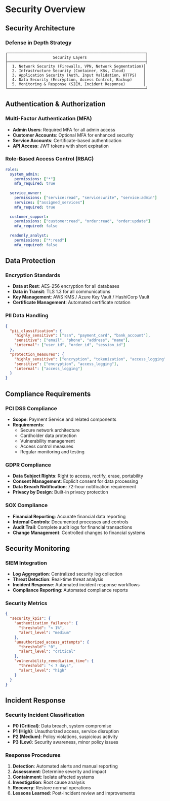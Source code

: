 # Security Overview

## Security Architecture

### Defense in Depth Strategy
```
┌─────────────────────────────────────────────────────────────┐
│                    Security Layers                          │
├─────────────────────────────────────────────────────────────┤
│  1. Network Security (Firewalls, VPN, Network Segmentation)│
│  2. Infrastructure Security (Container, K8s, Cloud)        │
│  3. Application Security (Auth, Input Validation, HTTPS)   │
│  4. Data Security (Encryption, Access Control, Backup)     │
│  5. Monitoring & Response (SIEM, Incident Response)        │
└─────────────────────────────────────────────────────────────┘
```

## Authentication & Authorization

### Multi-Factor Authentication (MFA)
- **Admin Users**: Required MFA for all admin access
- **Customer Accounts**: Optional MFA for enhanced security
- **Service Accounts**: Certificate-based authentication
- **API Access**: JWT tokens with short expiration

### Role-Based Access Control (RBAC)
```yaml
roles:
  system_admin:
    permissions: ["*"]
    mfa_required: true
    
  service_owner:
    permissions: ["service:read", "service:write", "service:admin"]
    services: ["assigned_services"]
    mfa_required: true
    
  customer_support:
    permissions: ["customer:read", "order:read", "order:update"]
    mfa_required: false
    
  readonly_analyst:
    permissions: ["*:read"]
    mfa_required: false
```

## Data Protection

### Encryption Standards
- **Data at Rest**: AES-256 encryption for all databases
- **Data in Transit**: TLS 1.3 for all communications
- **Key Management**: AWS KMS / Azure Key Vault / HashiCorp Vault
- **Certificate Management**: Automated certificate rotation

### PII Data Handling
```json
{
  "pii_classification": {
    "highly_sensitive": ["ssn", "payment_card", "bank_account"],
    "sensitive": ["email", "phone", "address", "name"],
    "internal": ["user_id", "order_id", "session_id"]
  },
  "protection_measures": {
    "highly_sensitive": ["encryption", "tokenization", "access_logging"],
    "sensitive": ["encryption", "access_logging"],
    "internal": ["access_logging"]
  }
}
```

## Compliance Requirements

### PCI DSS Compliance
- **Scope**: Payment Service and related components
- **Requirements**: 
  - Secure network architecture
  - Cardholder data protection
  - Vulnerability management
  - Access control measures
  - Regular monitoring and testing

### GDPR Compliance
- **Data Subject Rights**: Right to access, rectify, erase, portability
- **Consent Management**: Explicit consent for data processing
- **Data Breach Notification**: 72-hour notification requirement
- **Privacy by Design**: Built-in privacy protection

### SOX Compliance
- **Financial Reporting**: Accurate financial data reporting
- **Internal Controls**: Documented processes and controls
- **Audit Trail**: Complete audit logs for financial transactions
- **Change Management**: Controlled changes to financial systems

## Security Monitoring

### SIEM Integration
- **Log Aggregation**: Centralized security log collection
- **Threat Detection**: Real-time threat analysis
- **Incident Response**: Automated incident response workflows
- **Compliance Reporting**: Automated compliance reports

### Security Metrics
```json
{
  "security_kpis": {
    "authentication_failures": {
      "threshold": "< 1%",
      "alert_level": "medium"
    },
    "unauthorized_access_attempts": {
      "threshold": "0",
      "alert_level": "critical"
    },
    "vulnerability_remediation_time": {
      "threshold": "< 7 days",
      "alert_level": "high"
    }
  }
}
```

## Incident Response

### Security Incident Classification
- **P0 (Critical)**: Data breach, system compromise
- **P1 (High)**: Unauthorized access, service disruption
- **P2 (Medium)**: Policy violations, suspicious activity
- **P3 (Low)**: Security awareness, minor policy issues

### Response Procedures
1. **Detection**: Automated alerts and manual reporting
2. **Assessment**: Determine severity and impact
3. **Containment**: Isolate affected systems
4. **Investigation**: Root cause analysis
5. **Recovery**: Restore normal operations
6. **Lessons Learned**: Post-incident review and improvements
